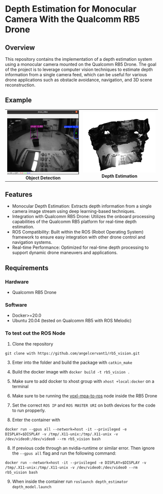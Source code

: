 # Depth Estimation for Monocular Camera With the Qualcomm RB5 Drone

## Overview

This repository contains the implementation of a depth estimation system using a monocular camera mounted on the Qualcomm RB5 Drone. The goal of the project is to leverage computer vision techniques to estimate depth information from a single camera feed, which can be useful for various drone applications such as obstacle avoidance, navigation, and 3D scene reconstruction.
## Example

<table>
  <tr>
    <td align="center">
      <img src="src/depth_estimator/images/imagecopy3.png" alt="Object Detection" width="400"/><br>
      <b>Object Detection</b>
    </td>
    <td align="center">
      <img src="src/depth_estimator/images/imagecopy2.png" alt="Depth Estimation" width="400"/><br>
      <b>Depth Estimation</b>
    </td>
  </tr>
</table>

## Features

- Monocular Depth Estimation: Extracts depth information from a single camera image stream using deep learning-based techniques.
- Integration with Qualcomm RB5 Drone: Utilizes the onboard processing capabilities of the Qualcomm RB5 platform for real-time depth estimation.
- ROS Compatibility: Built within the ROS (Robot Operating System) framework to ensure easy integration with other drone control and navigation systems.
- Real-time Performance: Optimized for real-time depth processing to support dynamic drone maneuvers and applications.


## Requirements

### Hardware

  - Qualcomm RB5 Drone

### Software

  - Docker>=20.0
  - Ubuntu 20.04 (tested on Qualcomm RB5 with ROS Melodic)

### To test out the ROS Node

1. Clone the repository
```
git clone with https://github.com/angelcervant1/rb5_vision.git
```
3. Enter into the folder and build the package with `catkin_make`
4. Build the docker image with `docker build -t rb5_vision .`
5. Make sure to add docker to xhost group with `xhost +local:docker` on a terminal
6. Make sure to be running the [voxl-mpa-to-ros](https://gitlab.com/voxl-public/voxl-sdk/utilities/voxl-mpa-to-ros) node inside the RB5 Drone
7. Set the correct `ROS IP` and `ROS MASTER URI` on both devices for the code to run propperly.

8. Enter the container with
```
docker run --gpus all --network=host -it --privileged -e DISPLAY=$DISPLAY -v /tmp/.X11-unix:/tmp/.X11-unix -v /dev/video0:/dev/video0 --rm rb5_vision bash
```

8. If previous code through an nvidia-runtime or similar error. Then ignore the `--gpus all` flag and run the following command: 
```
docker run --network=host -it --privileged -e DISPLAY=$DISPLAY -v /tmp/.X11-unix:/tmp/.X11-unix -v /dev/video0:/dev/video0 --rm rb5_vision bash
```

9. When inside the container run `roslaunch depth_estimator depth_model.launch`

